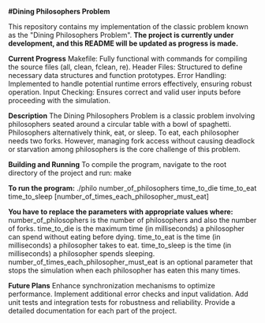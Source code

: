 **#Dining Philosophers Problem**

This repository contains my implementation of the classic problem known as the "Dining Philosophers Problem". 
**The project is currently under development, and this README will be updated as progress is made.**

**Current Progress**
Makefile: Fully functional with commands for compiling the source files (all, clean, fclean, re).
Header Files: Structured to define necessary data structures and function prototypes.
Error Handling: Implemented to handle potential runtime errors effectively, ensuring robust operation.
Input Checking: Ensures correct and valid user inputs before proceeding with the simulation.

**Description**
The Dining Philosophers Problem is a classic problem involving philosophers seated around a circular table with a bowl of spaghetti. Philosophers alternatively think, eat, or sleep. To eat, each philosopher needs two forks. However, managing fork access without causing deadlock or starvation among philosophers is the core challenge of this problem.

**Building and Running**
To compile the program, navigate to the root directory of the project and run:
make

**To run the program:**
./philo number_of_philosophers time_to_die time_to_eat time_to_sleep [number_of_times_each_philosopher_must_eat]

**You have to replace the parameters with appropriate values where:**
number_of_philosophers is the number of philosophers and also the number of forks.
time_to_die is the maximum time (in milliseconds) a philosopher can spend without eating before dying.
time_to_eat is the time (in milliseconds) a philosopher takes to eat.
time_to_sleep is the time (in milliseconds) a philosopher spends sleeping.
number_of_times_each_philosopher_must_eat is an optional parameter that stops the simulation when each philosopher has eaten this many times.

**Future Plans**
Enhance synchronization mechanisms to optimize performance.
Implement additional error checks and input validation.
Add unit tests and integration tests for robustness and reliability.
Provide a detailed documentation for each part of the project.
